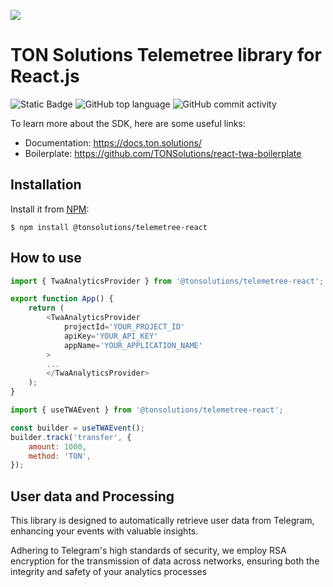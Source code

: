 ![](https://tc-images-api.s3.eu-central-1.amazonaws.com/gif_cropped.gif)

# TON Solutions Telemetree library for React.js
![Static Badge](https://img.shields.io/badge/build-passing-brightgreen?style=flat) ![GitHub top language](https://img.shields.io/github/languages/top/tonsolutions/telemetree-react) ![GitHub commit activity](https://img.shields.io/github/commit-activity/w/tonsolutions/telemetree-react)

To learn more about the SDK, here are some useful links:
- Documentation: https://docs.ton.solutions/
- Boilerplate: https://github.com/TONSolutions/react-twa-boilerplate

## Installation

Install it from [NPM](https://www.npmjs.com/package/@tonsolutions/telemetree-react):
```
$ npm install @tonsolutions/telemetree-react
```

## How to use
```javascript
import { TwaAnalyticsProvider } from '@tonsolutions/telemetree-react';

export function App() {
    return (
        <TwaAnalyticsProvider
            projectId='YOUR_PROJECT_ID'
            apiKey='YOUR_API_KEY'
            appName='YOUR_APPLICATION_NAME'
        >
        ...
        </TwaAnalyticsProvider>
    );
}
```

```js
import { useTWAEvent } from '@tonsolutions/telemetree-react';

const builder = useTWAEvent();
builder.track('transfer', {
    amount: 1000,
    method: 'TON',
});
```

## User data and Processing
This library is designed to automatically retrieve user data from Telegram, enhancing your events with valuable insights. 

Adhering to Telegram's high standards of security, we employ RSA encryption for the transmission of data across networks, ensuring both the integrity and safety of your analytics processes
